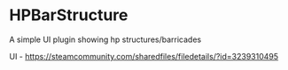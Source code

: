 # HPBarStructure

A simple UI plugin showing hp structures/barricades

UI - https://steamcommunity.com/sharedfiles/filedetails/?id=3239310495
